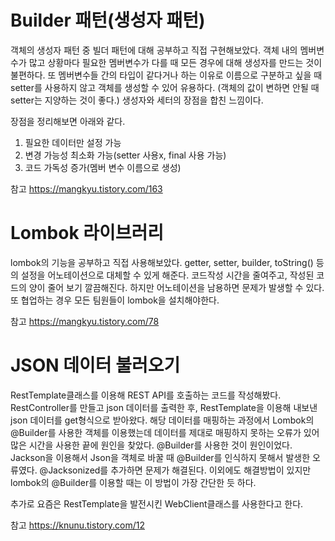 # Builder 패턴(생성자 패턴)

객체의 생성자 패턴 중 빌더 패턴에 대해 공부하고 직접 구현해보았다. 객체 내의 멤버변수가 많고 상황마다 필요한 멤버변수가 다를 때
모든 경우에 대해 생성자를 만드는 것이 불편하다. 또 멤버변수들 간의 타입이 같다거나 하는 이유로 이름으로 구분하고 싶을 때 
setter를 사용하지 않고 객체를 생성할 수 있어 유용하다. (객체의 값이 변하면 안될 때 setter는 지양하는 것이 좋다.)
생성자와 세터의 장점을 합친 느낌이다.

장점을 정리해보면 아래와 같다.

1. 필요한 데이터만 설정 가능
2. 변경 가능성 최소화 가능(setter 사용x, final 사용 가능)
3. 코드 가독성 증가(멤버 변수 이름으로 생성)

참고 https://mangkyu.tistory.com/163


# Lombok 라이브러리

lombok의 기능을 공부하고 직접 사용해보았다. getter, setter, builder, toString() 등의 설정을 어노테이션으로 대체할 수 있게 해준다.
코드작성 시간을 줄여주고, 작성된 코드의 양이 줄어 보기 깔끔해진다. 하지만 어노테이션을 남용하면 문제가 발생할 수 있다.
또 협업하는 경우 모든 팀원들이 lombok을 설치해야한다.

참고 https://mangkyu.tistory.com/78

# JSON 데이터 불러오기

RestTemplate클래스를 이용해 REST API를 호출하는 코드를 작성해봤다. RestController를 만들고 json 데이터를 출력한 후, RestTemplate을
이용해 내보낸 json 데이터를 get형식으로 받아왔다. 해당 데이터를 매핑하는 과정에서 Lombok의 @Builder를 사용한 객체를 이용했는데
데이터를 제대로 매핑하지 못하는 오류가 있어 많은 시간을 사용한 끝에 원인을 찾았다. @Builder를 사용한 것이 원인이었다.
Jackson을 이용해서 Json을 객체로 바꿀 때 @Builder를 인식하지 못해서 발생한 오류였다. @Jacksonized를 추가하면 문제가 해결된다.
이외에도 해결방법이 있지만 lombok의 @Builder를 이용할 때는 이 방법이 가장 간단한 듯 하다.

추가로 요즘은 RestTemplate을 발전시킨 WebClient클래스를 사용한다고 한다.

참고 https://knunu.tistory.com/12

